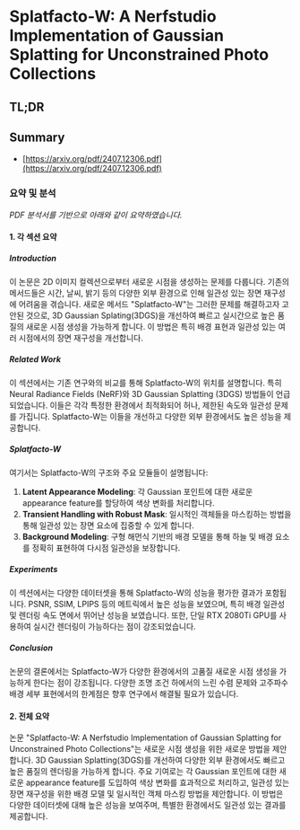 # Splatfacto-W: A Nerfstudio Implementation of Gaussian Splatting for Unconstrained Photo Collections
## TL;DR
## Summary
- [https://arxiv.org/pdf/2407.12306.pdf](https://arxiv.org/pdf/2407.12306.pdf)

### 요약 및 분석
*PDF 분석서를 기반으로 아래와 같이 요약하였습니다.*

#### 1. 각 섹션 요약

##### Introduction
이 논문은 2D 이미지 컬렉션으로부터 새로운 시점을 생성하는 문제를 다룹니다. 기존의 메서드들은 시간, 날씨, 밝기 등의 다양한 외부 환경으로 인해 일관성 있는 장면 재구성에 어려움을 겪습니다. 새로운 메서드 "Splatfacto-W"는 그러한 문제를 해결하고자 고안된 것으로, 3D Gaussian Splating(3DGS)을 개선하여 빠르고 실시간으로 높은 품질의 새로운 시점 생성을 가능하게 합니다. 이 방법은 특히 배경 표현과 일관성 있는 여러 시점에서의 장면 재구성을 개선합니다.

##### Related Work
이 섹션에서는 기존 연구와의 비교를 통해 Splatfacto-W의 위치를 설명합니다. 특히 Neural Radiance Fields (NeRF)와 3D Gaussian Splatting (3DGS) 방법들이 언급되었습니다. 이들은 각각 특정한 환경에서 최적화되어 허나, 제한된 속도와 일관성 문제를 가집니다. Splatfacto-W는 이들을 개선하고 다양한 외부 환경에서도 높은 성능을 제공합니다.

##### Splatfacto-W
여기서는 Splatfacto-W의 구조와 주요 모듈들이 설명됩니다:
1. **Latent Appearance Modeling**: 각 Gaussian 포인트에 대한 새로운 appearance feature를 할당하여 색상 변화를 처리합니다.
2. **Transient Handling with Robust Mask**: 일시적인 객체들을 마스킹하는 방법을 통해 일관성 있는 장면 요소에 집중할 수 있게 합니다.
3. **Background Modeling**: 구형 해먼식 기반의 배경 모델을 통해 하늘 및 배경 요소를 정확히 표현하여 다시점 일관성을 보장합니다.

##### Experiments
이 섹션에서는 다양한 데이터셋을 통해 Splatfacto-W의 성능을 평가한 결과가 포함됩니다. PSNR, SSIM, LPIPS 등의 메트릭에서 높은 성능을 보였으며, 특히 배경 일관성 및 렌더링 속도 면에서 뛰어난 성능을 보였습니다. 또한, 단일 RTX 2080Ti GPU를 사용하여 실시간 렌더링이 가능하다는 점이 강조되었습니다.

##### Conclusion
논문의 결론에서는 Splatfacto-W가 다양한 환경에서의 고품질 새로운 시점 생성을 가능하게 한다는 점이 강조됩니다. 다양한 조명 조건 하에서의 느린 수렴 문제와 고주파수 배경 세부 표현에서의 한계점은 향후 연구에서 해결될 필요가 있습니다.

#### 2. 전체 요약

논문 "Splatfacto-W: A Nerfstudio Implementation of Gaussian Splatting for Unconstrained Photo Collections"는 새로운 시점 생성을 위한 새로운 방법을 제안합니다. 3D Gaussian Splatting(3DGS)를 개선하여 다양한 외부 환경에서도 빠르고 높은 품질의 렌더링을 가능하게 합니다. 주요 기여로는 각 Gaussian 포인트에 대한 새로운 appearance feature를 도입하여 색상 변화를 효과적으로 처리하고, 일관성 있는 장면 재구성을 위한 배경 모델 및 일시적인 객체 마스킹 방법을 제안합니다. 이 방법은 다양한 데이터셋에 대해 높은 성능을 보여주며, 특별한 환경에서도 일관성 있는 결과를 제공합니다.